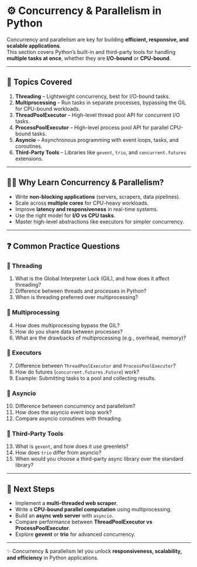 # ⚙️ Concurrency & Parallelism in Python

Concurrency and parallelism are key for building **efficient, responsive, and scalable applications**.  
This section covers Python’s built-in and third-party tools for handling **multiple tasks at once**, whether they are **I/O-bound** or **CPU-bound**.

---

## 📂 Topics Covered

1. **Threading** – Lightweight concurrency, best for I/O-bound tasks.
2. **Multiprocessing** – Run tasks in separate processes, bypassing the GIL for CPU-bound workloads.
3. **ThreadPoolExecutor** – High-level thread pool API for concurrent I/O tasks.
4. **ProcessPoolExecutor** – High-level process pool API for parallel CPU-bound tasks.
5. **Asyncio** – Asynchronous programming with event loops, tasks, and coroutines.
6. **Third-Party Tools** – Libraries like `gevent`, `trio`, and `concurrent.futures` extensions.

---

## 🧑‍💻 Why Learn Concurrency & Parallelism?

- Write **non-blocking applications** (servers, scrapers, data pipelines).
- Scale across **multiple cores** for CPU-heavy workloads.
- Improve **latency and responsiveness** in real-time systems.
- Use the right model for **I/O vs CPU tasks**.
- Master high-level abstractions like executors for simpler concurrency.

---

## ❓ Common Practice Questions

### 🔹 Threading
1. What is the Global Interpreter Lock (GIL), and how does it affect threading?
2. Difference between threads and processes in Python?
3. When is threading preferred over multiprocessing?

### 🔹 Multiprocessing
4. How does multiprocessing bypass the GIL?
5. How do you share data between processes?
6. What are the drawbacks of multiprocessing (e.g., overhead, memory)?

### 🔹 Executors
7. Difference between `ThreadPoolExecutor` and `ProcessPoolExecutor`?
8. How do futures (`concurrent.futures.Future`) work?
9. Example: Submitting tasks to a pool and collecting results.

### 🔹 Asyncio
10. Difference between concurrency and parallelism?
11. How does the asyncio event loop work?
12. Compare asyncio coroutines with threading.

### 🔹 Third-Party Tools
13. What is `gevent`, and how does it use greenlets?
14. How does `trio` differ from asyncio?
15. When would you choose a third-party async library over the standard library?

---

## 📖 Next Steps

- Implement a **multi-threaded web scraper**.
- Write a **CPU-bound parallel computation** using multiprocessing.
- Build an **async web server** with `asyncio`.
- Compare performance between **ThreadPoolExecutor vs ProcessPoolExecutor**.
- Explore **gevent** or **trio** for advanced concurrency.

---

✨ Concurrency & parallelism let you unlock **responsiveness, scalability, and efficiency** in Python applications.
